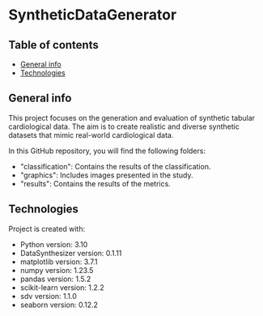 # SyntheticDataGenerator

## Table of contents
* [General info](#general-info)
* [Technologies](#technologies)

[//]: # (* [Setup]&#40;#setup&#41;)

## General info
This project focuses on the generation and evaluation of synthetic tabular cardiological data. The aim is to create realistic and diverse synthetic datasets that mimic real-world cardiological data. 

In this GitHub repository, you will find the following folders:

* "classification": Contains the results of the classification.
* "graphics": Includes images presented in the study.
* "results": Contains the results of the metrics.

	
## Technologies
Project is created with:
* Python version: 3.10
* DataSynthesizer version: 0.1.11
* matplotlib version: 3.7.1
* numpy version: 1.23.5
* pandas version: 1.5.2
* scikit-learn version: 1.2.2
* sdv version: 1.1.0
* seaborn version: 0.12.2


	
[//]: # (## Setup)

[//]: # (To run this project, install it locally using npm:)

[//]: # ()
[//]: # (```)

[//]: # ($ cd ../lorem)

[//]: # ($ npm install)

[//]: # ($ npm start)

[//]: # (```)
